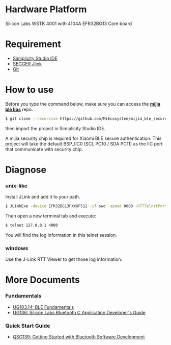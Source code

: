 Hardware Platform
======
Silicon Labs WSTK 4001 with 4104A EFR32BG13 Core board

Requirement
======
- [Simiplicity Studio IDE](https://www.silabs.com/products/development-tools/software/simplicity-studio)
- [SEGGER Jlink](https://www.segger.com/downloads/jlink/)
- [Git](https://git-scm.com/downloads)

How to use
======
Before you type the command below, make sure you can access the [**mijia ble libs**](https://github.com/MiEcosystem/mijia_ble_libs) repo.
```bash
$ git clone --recursive https://github.com/MiEcosystem/mijia_ble_secure.git -b silabs
```
then import the project in Simiplicity Studio IDE.

A mijia security chip is required for Xiaomi BLE secure authentication. This project will take the default BSP_IIC0 (SCL PC10 / SDA PC11) as the IIC port that communicate with security chip.


Diagnose
======
### unix-like
Install JLink and add it to your path. <br>
```bash
$ JLinkExe -device EFR32BG13PXXXF512 -if swd -speed 8000 -RTTTelnetPort 4000
```
Then open a new terminal tab and execute:
```bash
$ telnet 127.0.0.1 4000
```
You will find the log information in this telnet session.

### windows 
Use the J-Link RTT Viewer to get those log information.

More Documents
======
### Fundamentals
* [UG103.14: BLE Fundamentals](https://www.silabs.com/documents/login/user-guides/ug103-14-fundamentals-ble.pdf)
* [UG136: Silicon Labs Bluetooth C Application Developer's Guide](https://www.silabs.com/documents/login/user-guides/ug136-ble-c-soc-dev-guide.pdf)

### Quick Start Guide
* [QSG139: Getting Started with Bluetooth Software Development](https://www.silabs.com/documents/login/quick-start-guides/qsg139-getting-started-with-bluetooth.pdf)
